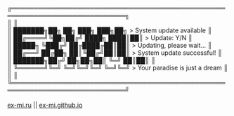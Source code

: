 <!-- # ex-mi.github.io -->
<!-- ex.mi@reality423:~# hello -->
<br />
 ╔════════════════════════════════════════════════════════════════════════════╗ <br />
 ║                                                                            ║ <br />
 ║    ███████╗██╗  ██╗   ███╗   ███╗██╗    > System update available          ║ <br />
 ║    ██╔════╝╚██╗██╔╝   ████╗ ████║██║    > Update: Y/N                      ║ <br />
 ║    █████╗   ╚███╔╝    ██╔████╔██║██║    > Updating, please wait...         ║ <br />
 ║    ██╔══╝   ██╔██╗    ██║╚██╔╝██║██║    > System update successful!        ║ <br />
 ║    ███████╗██╔╝ ██╗██╗██║ ╚═╝ ██║██║                                       ║ <br />
 ║    ╚══════╝╚═╝  ╚═╝╚═╝╚═╝     ╚═╝╚═╝    > Your paradise is just a dream    ║ <br />
 ║                                                                            ║ <br />
 ╚════════════════════════════════════════════════════════════════════════════╝ <br />
<br />
<a href="https://ex-mi.ru" target="_blank">ex-mi.ru</a> || <a href="https://ex-mi.github.io" target="_blank">ex-mi.github.io</a>
<br />
